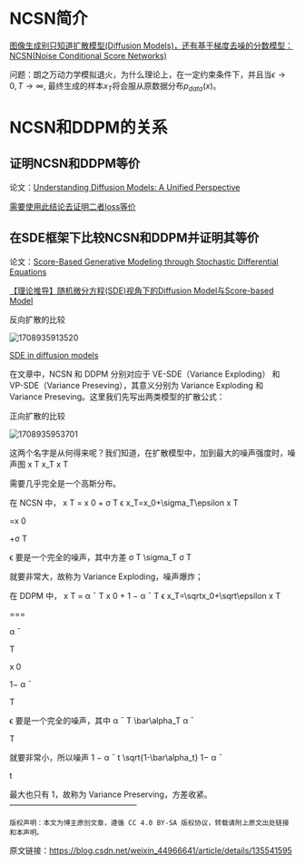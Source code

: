 # NCSN简介

[图像生成别只知道扩散模型(Diffusion Models)，还有基于梯度去噪的分数模型：NCSN(Noise Conditional Score Networks)](https://zhuanlan.zhihu.com/p/597490389)

问题：朗之万动力学模拟退火，为什么理论上，在一定约束条件下，并且当$\epsilon\rightarrow 0, T\rightarrow\infty$, 最终生成的样本$x_T$将会服从原数据分布$p_{data}(x)$。

# NCSN和DDPM的关系

## 证明NCSN和DDPM等价

论文：[Understanding Diffusion Models: A Unified Perspective](https://arxiv.org/abs/2208.11970)

[需要使用此结论去证明二者loss等价](https://www.tandfonline.com/doi/abs/10.1198/jasa.2011.tm11181)

## 在SDE框架下比较NCSN和DDPM并证明其等价

论文：[Score-Based Generative Modeling through Stochastic Differential Equations](https://arxiv.org/abs/2011.13456)

[【理论推导】随机微分方程(SDE)视角下的Diffusion Model与Score-based Model ](https://blog.csdn.net/fnoi2014xtx/article/details/129871986)

反向扩散的比较

![1708935913520](assets/1708935913520.png)

[SDE in diffusion models](https://blog.csdn.net/weixin_44966641/article/details/135541595)

在文章中，NCSN 和 DDPM 分别对应于 VE-SDE（Variance Exploding） 和 VP-SDE（Variance Preseving），其意义分别为 Variance Exploding 和 Variance Preseving。这里我们先写出两类模型的扩散公式：

正向扩散的比较

![1708935953701](assets/1708935953701.png)

这两个名字是从何得来呢？我们知道，在扩散模型中，加到最大的噪声强度时，噪声图 x T x_T x
T

  需要几乎完全是一个高斯分布。

在 NCSN 中， x T = x 0 + σ T ϵ x_T=x_0+\sigma_T\epsilon x
T

 =x
0

 +σ
T

 ϵ 要是一个完全的噪声，其中方差 σ T \sigma_T σ
T

  就要非常大，故称为 Variance Exploding，噪声爆炸；

在 DDPM 中， x T = α ˉ T x 0 + 1 − α ˉ T ϵ x_T=\sqrtx_0+\sqrt\epsilon x
T

===

α
ˉ

T


 x
0

1−
α
ˉ

T


 ϵ 要是一个完全的噪声，其中 α ˉ T \bar\alpha_T
α
ˉ

T

  就要非常小，所以噪声 1 − α ˉ t \sqrt{1-\bar\alpha_t}
1−
α
ˉ

t


  最大也只有 1，故称为 Variance Preserving，方差收紧。
————————————————

    版权声明：本文为博主原创文章，遵循 CC 4.0 BY-SA 版权协议，转载请附上原文出处链接和本声明。

原文链接：https://blog.csdn.net/weixin_44966641/article/details/135541595
